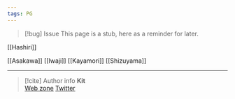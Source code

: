 ```yaml
---
tags: PG
---
```

> [!bug] Issue
> This page is a stub, here as a reminder for later.

[[Hashiri]]

[[Asakawa]]
[[Iwaji]]
[[Kayamori]]
[[Shizuyama]]

-----
> [!cite] Author info
> **Kit**\
> [Web zone](https://kitabe.link) [Twitter](https://twitter.com/Kerosyn_)